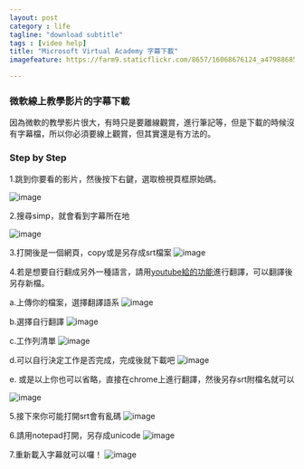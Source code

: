 ```yaml
---
layout: post
category : life 
tagline: "download subtitle"
tags : [video help] 
title: "Microsoft Virtual Academy 字幕下載"
imagefeature: https://farm9.staticflickr.com/8657/16068676124_a479886850_h.jpg

---
```


### 微軟線上教學影片的字幕下載


因為微軟的教學影片很大，有時只是要離線觀賞，進行筆記等，但是下載的時候沒有字幕檔，所以你必須要線上觀賞，但其實還是有方法的。

### Step by Step

1.跳到你要看的影片，然後按下右鍵，選取檢視頁框原始碼。

![image](https://farm9.staticflickr.com/8618/16503217458_02325074b1_o.png)


2.搜尋simp，就會看到字幕所在地

![image](https://farm9.staticflickr.com/8680/16503433430_6cc576b4cb_o.png)

3.打開後是一個網頁，copy或是另存成srt檔案
![image](https://farm9.staticflickr.com/8575/16483557807_fda765fb04_o.png)

4.若是想要自行翻成另外一種語言，請用[youtube給的功能](https://translate.google.com/toolkit/docupload?hl=zh_TW)進行翻譯，可以翻譯後另存新檔。

a.上傳你的檔案，選擇翻譯語系
![image](https://farm9.staticflickr.com/8624/16503264138_0c8a3053b1_o.png)

b.選擇自行翻譯
![image](https://farm9.staticflickr.com/8582/16690878645_b29c4bb23c_o.png)

c.工作列清單
![image](https://farm9.staticflickr.com/8678/16070931433_29e19c88b2_o.png)

d.可以自行決定工作是否完成，完成後就下載吧
![image](https://farm9.staticflickr.com/8584/16503510230_057fb1c07e_b.jpg)

e. 或是以上你也可以省略，直接在chrome上進行翻譯，然後另存srt附檔名就可以

![image](https://farm9.staticflickr.com/8565/16691083015_5ea2034d29_o.png)

5.接下來你可能打開srt會有亂碼
![image](https://farm9.staticflickr.com/8676/16503355468_a8dcd013a6_o.png)

6.請用notepad打開，另存成unicode
![image](https://farm9.staticflickr.com/8665/16504822759_0031a44f90_o.png)

7.重新載入字幕就可以囉！
![image](https://farm9.staticflickr.com/8641/16503396108_48bb117d2a_o.png)
